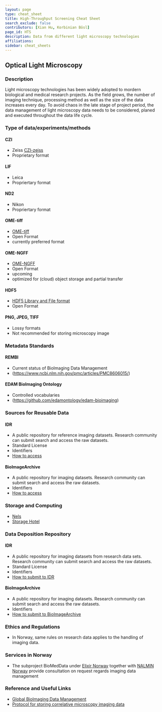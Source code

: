 ```yaml
---
layout: page
type: cheat_sheet
title: High-Throughput Screening Cheat Sheet
search_exclude: false
contributors: [Xian Hu, Korbinian Bösl]
page_id: HTS
description: Data from different light microscopy technologies
affiliations:
sidebar: cheat_sheets
---
```


## Optical Light Microscopy
<!--Example: High-Throughput Screening-->


### Description
Light microscopy technologies has been widely adopted to mordern biological and medical research projects. As the field grows, the number of imaging technique, processing method as well as the size of the data increases every day. To avoid chaos in the late stage of project period, the data management of light microscopy data needs to be considered, planed and executed throughout the data life cycle.


### Type of data/experiments/methods
#### CZI
- Zeiss [CZI-zeiss](https://www.zeiss.com/microscopy/en/products/software/zeiss-zen/czi-image-file-format.html)
- Proprietary format

#### LIF
- Leica
- Propriertary format

#### ND2
- Nikon
- Propriertary format

#### OME-tiff
- [OME-tiff](https://doi.org/10.25504/FAIRsharing.cq8tg2)
- Open Format
- currently preferred format

#### OME-NGFF
- [OME-NGFF](https://fairsharing.org/3887)
- Open Format
- upcoming
- optimized for (cloud) object storage and partial transfer

#### HDF5
- [HDF5 Library and File format](https://www.hdfgroup.org/solutions/hdf5)
- Open Format

#### PNG, JPEG, TIFF
- Lossy formats
- Not recommended for storing microscopy image

### Metadata Standards

#### REMBI
- Current status of BioImaging Data Management
- (https://www.ncbi.nlm.nih.gov/pmc/articles/PMC8606015/)

#### EDAM BioImaging Ontology
- Controlled vocabularies
- (https://github.com/edamontology/edam-bioimaging)

### Sources for Reusable Data

#### IDR
- A public repository for reference imaging datasets. Research community can submit search and access the raw datasets.
- Standard License
- Identifiers
- [How to access](https://idr.openmicroscopy.org/)

#### BioImageArchive
- A public repository for imaging datasets. Research community can submit search and access the raw datasets.
- Identifiers
- [How to access](https://www.ebi.ac.uk/bioimage-archive/)

### Storage and Computing
<!--Add information about e.g. NeLS-->
- [Nels](https://nels.bioinfo.no/pages/user-terms.xhtml)
- [Storage Hotel](https://www.uio.no/english/services/it/store-collaborate/storage-hotel/)

### Data Deposition Repository

#### IDR
- A public repository for imaging datasets from research data sets. Research community can submit search and access the raw datasets.
- Standard License
- Identifiers
- [How to submit to IDR ](https://idr.openmicroscopy.org/about/submission.html)

#### BioImageArchive
- A public repository for imaging datasets. Research community can submit search and access the raw datasets.
- Identifiers
- [How to submit to BioImageArchive ](https://www.ebi.ac.uk/bioimage-archive/)

### Ethics and Regulations
<!--Add information about laws and policies in Norway for relevant data types-->
- In Norway, same rules on research data applies to the handling of imaging data.

### Services in Norway
<!--Add one line description-->
- The subproject BioMedData under [Elixir Norway](https://elixir.no/organization/biomeddata) together with [NALMIN Norway](https://nalmin.no/) provide consultation on request regards imaging data management

### Reference and Useful Links
<!--Add a list of relevant external/global tools-->
- [Global BioImaging Data Management](https://globalbioimaging.org/international-training-courses/repository/image-data)
- [Protocol for storing correlative microscopy imaging data](https://star-protocols.cell.com/protocols/374)
